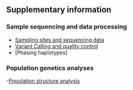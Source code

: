 ## Supplementary information

### Sample sequencing and data processing
- [Sampling sites and sequencing data](01.sample_information.md)
- [Variant Calling and quality control](02.quality_control.md)
- [Phasing haplotypes]

### Population genetics analyses

-[Population structure analysis](04.population_structure.md)

